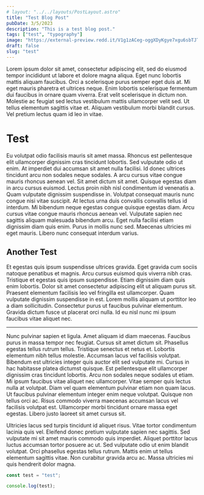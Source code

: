 ```yaml
---
# layout: "../../layouts/PostLayout.astro"
title: "Test Blog Post"
pubDate: 3/5/2023
description: "This is a test blog post."
tags: ["test", "typography"]
image: "https://external-preview.redd.it/V1g1zACeg-oggXDyKgye7xgu6sbTJTJogoLe8KkkESs.jpg?auto=webp&s=ebe3068476d83f5f5adecf2fbcd1407dbcfc5104"
draft: false
slug: "test"
---
```


Lorem ipsum dolor sit amet, consectetur adipiscing elit, sed do eiusmod tempor incididunt ut labore et dolore magna aliqua. Eget nunc lobortis mattis aliquam faucibus. Orci a scelerisque purus semper eget duis at. Mi eget mauris pharetra et ultrices neque. Enim lobortis scelerisque fermentum dui faucibus in ornare quam viverra. Erat velit scelerisque in dictum non. Molestie ac feugiat sed lectus vestibulum mattis ullamcorper velit sed. Ut tellus elementum sagittis vitae et. Aliquam vestibulum morbi blandit cursus. Vel pretium lectus quam id leo in vitae.

# Test

Eu volutpat odio facilisis mauris sit amet massa. Rhoncus est pellentesque elit ullamcorper dignissim cras tincidunt lobortis. Sed vulputate odio ut enim. At imperdiet dui accumsan sit amet nulla facilisi. Id donec ultrices tincidunt arcu non sodales neque sodales. A arcu cursus vitae congue mauris rhoncus aenean vel. Sit amet dictum sit amet. Quisque egestas diam in arcu cursus euismod. Lectus proin nibh nisl condimentum id venenatis a. Quam vulputate dignissim suspendisse in. Volutpat consequat mauris nunc congue nisi vitae suscipit. At lectus urna duis convallis convallis tellus id interdum. Mi bibendum neque egestas congue quisque egestas diam. Arcu cursus vitae congue mauris rhoncus aenean vel. Vulputate sapien nec sagittis aliquam malesuada bibendum arcu. Eget nulla facilisi etiam dignissim diam quis enim. Purus in mollis nunc sed. Maecenas ultricies mi eget mauris. Libero nunc consequat interdum varius.

## Another Test

Et egestas quis ipsum suspendisse ultrices gravida. Eget gravida cum sociis natoque penatibus et magnis. Arcu cursus euismod quis viverra nibh cras. Tristique et egestas quis ipsum suspendisse. Etiam dignissim diam quis enim lobortis. Dolor sit amet consectetur adipiscing elit ut aliquam purus sit. Praesent elementum facilisis leo vel fringilla est ullamcorper. Quam vulputate dignissim suspendisse in est. Lorem mollis aliquam ut porttitor leo a diam sollicitudin. Consectetur purus ut faucibus pulvinar elementum. Gravida dictum fusce ut placerat orci nulla. Id eu nisl nunc mi ipsum faucibus vitae aliquet nec.

---

Nunc pulvinar sapien et ligula. Amet aliquam id diam maecenas. Faucibus purus in massa tempor nec feugiat. Cursus sit amet dictum sit. Phasellus egestas tellus rutrum tellus. Tristique senectus et netus et. Lobortis elementum nibh tellus molestie. Accumsan lacus vel facilisis volutpat. Bibendum est ultricies integer quis auctor elit sed vulputate mi. Cursus in hac habitasse platea dictumst quisque. Est pellentesque elit ullamcorper dignissim cras tincidunt lobortis. Arcu non sodales neque sodales ut etiam. Mi ipsum faucibus vitae aliquet nec ullamcorper. Vitae semper quis lectus nulla at volutpat. Diam vel quam elementum pulvinar etiam non quam lacus. Ut faucibus pulvinar elementum integer enim neque volutpat. Quisque non tellus orci ac. Risus commodo viverra maecenas accumsan lacus vel facilisis volutpat est. Ullamcorper morbi tincidunt ornare massa eget egestas. Libero justo laoreet sit amet cursus sit.

Ultricies lacus sed turpis tincidunt id aliquet risus. Vitae tortor condimentum lacinia quis vel. Eleifend donec pretium vulputate sapien nec sagittis. Sed vulputate mi sit amet mauris commodo quis imperdiet. Aliquet porttitor lacus luctus accumsan tortor posuere ac ut. Sed vulputate odio ut enim blandit volutpat. Orci phasellus egestas tellus rutrum. Mattis enim ut tellus elementum sagittis vitae. Non curabitur gravida arcu ac. Massa ultricies mi quis hendrerit dolor magna.

```js
const test = "test";

console.log(test);
```
